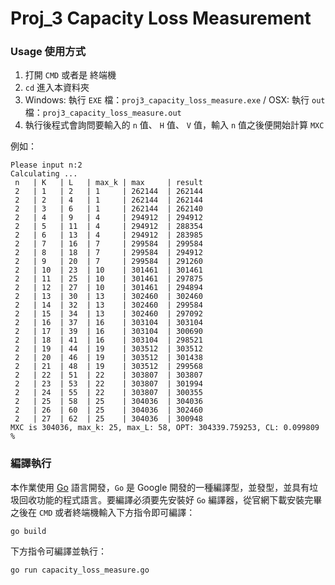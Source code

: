 Proj_3 Capacity Loss Measurement
=======================

### Usage 使用方式

 1. 打開 `CMD` 或者是 終端機
 2. `cd` 進入本資料夾
 3. Windows: 執行 `EXE` 檔：`proj3_capacity_loss_measure.exe` / OSX: 執行 `out` 檔：`proj3_capacity_loss_measure.out`
 4. 執行後程式會詢問要輸入的 `n` 值、 `H` 值、 `V` 值，輸入 `n` 值之後便開始計算 `MXC`

例如：

```
Please input n:2
Calculating ...
 n   | K   | L   | max_k | max     | result
 2   | 1   | 2   | 1     | 262144  | 262144
 2   | 2   | 4   | 1     | 262144  | 262144
 2   | 3   | 6   | 1     | 262144  | 262140
 2   | 4   | 9   | 4     | 294912  | 294912
 2   | 5   | 11  | 4     | 294912  | 288354
 2   | 6   | 13  | 4     | 294912  | 283985
 2   | 7   | 16  | 7     | 299584  | 299584
 2   | 8   | 18  | 7     | 299584  | 294912
 2   | 9   | 20  | 7     | 299584  | 291260
 2   | 10  | 23  | 10    | 301461  | 301461
 2   | 11  | 25  | 10    | 301461  | 297875
 2   | 12  | 27  | 10    | 301461  | 294894
 2   | 13  | 30  | 13    | 302460  | 302460
 2   | 14  | 32  | 13    | 302460  | 299584
 2   | 15  | 34  | 13    | 302460  | 297092
 2   | 16  | 37  | 16    | 303104  | 303104
 2   | 17  | 39  | 16    | 303104  | 300690
 2   | 18  | 41  | 16    | 303104  | 298521
 2   | 19  | 44  | 19    | 303512  | 303512
 2   | 20  | 46  | 19    | 303512  | 301438
 2   | 21  | 48  | 19    | 303512  | 299568
 2   | 22  | 51  | 22    | 303807  | 303807
 2   | 23  | 53  | 22    | 303807  | 301994
 2   | 24  | 55  | 22    | 303807  | 300355
 2   | 25  | 58  | 25    | 304036  | 304036
 2   | 26  | 60  | 25    | 304036  | 302460
 2   | 27  | 62  | 25    | 304036  | 300948
MXC is 304036, max_k: 25, max_L: 58, OPT: 304339.759253, CL: 0.099809 %
```

### 編譯執行

本作業使用 [Go](https://golang.org) 語言開發，`Go` 是 Google 開發的一種編譯型，並發型，並具有垃圾回收功能的程式語言。要編譯必須要先安裝好 `Go` 編譯器，從官網下載安裝完畢之後在 `CMD` 或者終端機輸入下方指令即可編譯：

```
go build
```

下方指令可編譯並執行：

```
go run capacity_loss_measure.go
```
